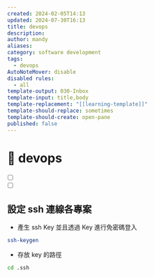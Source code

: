 ```yaml
---
created: 2024-02-05T14:13
updated: 2024-07-30T16:13
title: devops
description: 
author: mandy
aliases: 
category: software development
tags:
  - devops
AutoNoteMover: disable
disabled rules:
  - all
template-output: 030-Inbox
template-input: title,body
template-replacement: "[[learning-template]]"
template-should-replace: sometimes
template-should-create: open-pane
published: false
---
```

# 🚀 devops

- [ ] []()
- [ ] []()

## 設定 ssh 連線各專案

- 產生 ssh Key 並且透過 Key 進行免密碼登入
```bash
ssh-keygen
```
- 存放 key 的路徑
```bash
cd .ssh
```